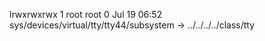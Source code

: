 lrwxrwxrwx 1 root root 0 Jul 19 06:52 sys/devices/virtual/tty/tty44/subsystem -> ../../../../class/tty
